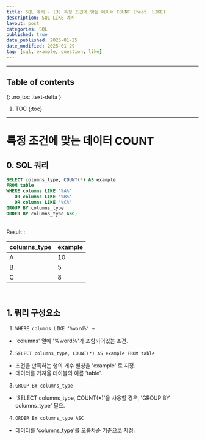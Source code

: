 ```yaml
---
title: SQL 예시 - (3) 특정 조건에 맞는 데이터 COUNT (feat. LIKE)
description: SQL LIKE 예시
layout: post
categories: SQL
published: true
date_published: 2025-01-25
date_modified: 2025-01-29
tag: [sql, example, question, like]
---
```

---
## Table of contents
{: .no_toc .text-delta }

1. TOC
{:toc}
---

<!-- 글의 제목은 #
    나머지 큰 제목은 ##
    이후 나머지는 3개이상 -->

# 특정 조건에 맞는 데이터 COUNT

## 0. SQL 쿼리
```sql
SELECT columns_type, COUNT(*) AS example
FROM table
WHERE columns LIKE '%A%' 
   OR columns LIKE '%B%' 
   OR columns LIKE '%C%'
GROUP BY columns_type
ORDER BY columns_type ASC;
```
<br>
Result : <br>

| columns_type | example |
|---|---|
| A | 10 |
| B | 5 |
| C | 8 |

<br>

## 1. 쿼리 구성요소
1. `WHERE columns LIKE '%word%' ~`
- 'columns' 열에 '%word%'가 포함되어있는 조건.
2. `SELECT columns_type, COUNT(*) AS example FROM table`
- 조건을 만족하는 행의 개수 별칭을 'example' 로 지정.
- 데이터를 가져올 테이블의 이름 'table'.
3. `GROUP BY columns_type`
- 'SELECT columns_type, COUNT(*)'을 사용할 경우, 'GROUP BY columns_type' 필요.
4. `ORDER BY columns_type ASC`
- 데이터를 'columns_type'를 오름차순 기준으로 지정.
